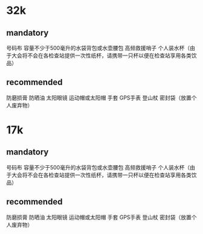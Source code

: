 # 32k
## mandatory
号码布
容量不少于500毫升的水袋背包或水壶腰包
高频救援哨子
个人装水杯（由于大会将不会在各检查站提供一次性纸杯，请携带一只杯以便在检查站享用各类饮品）

## recommended
防磨损膏
防晒油
太阳眼镜
运动帽或太阳帽
手套
GPS手表
登山杖
密封袋（放置个人废弃物）

# 17k
## mandatory
号码布
容量不少于500毫升的水袋背包或水壶腰包
高频救援哨子
个人装水杯（由于大会将不会在各检查站提供一次性纸杯，请携带一只杯以便在检查站享用各类饮品）

## recommended
防磨损膏
防晒油
太阳眼镜
运动帽或太阳帽
手套
GPS手表
登山杖
密封袋（放置个人废弃物）
